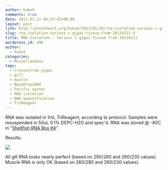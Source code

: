 ```yaml
---
author: kubu4
comments: true
date: 2011-01-21 04:57:43+00:00
layout: post
link: http://onsnetwork.org/kubu4/2011/01/20/rna-isolation-various-c-gigas-tissue-from-20110111-3/
slug: rna-isolation-various-c-gigas-tissue-from-20110111-3
title: RNA Isolation - Various C.gigas Tissue from 20110111
wordpress_id: 496
author:
  - kubu4
categories:
  - Miscellaneous
tags:
  - Crassostrea gigas
  - gill
  - muscle
  - NanoDrop1000
  - Pacific oyster
  - RNA isolation
  - RNA quantification
  - TriReagent
---
```


RNA was isolated in 1mL TriReagent, according to protocol. Samples were resuspended in 50uL 0.1% DEPC-H2O and spec'd. RNA was stored @ -80C in "[Shellfish RNA Box #4](https://spreadsheets0.google.com/ccc?hl=en&key=pwrSWt05L-jZMgZvrRwC8QA&hl=en#gid=3)".

Results:

![](http://eagle.fish.washington.edu/Arabidopsis/RNA%20Spec%20Readings/20110120%20RNA-01.JPG)

All gill RNA looks nearly perfect (based on 260/280 and 260/230 values). Muscle RNA is only OK (based on 260/280 and 260/230 values).
